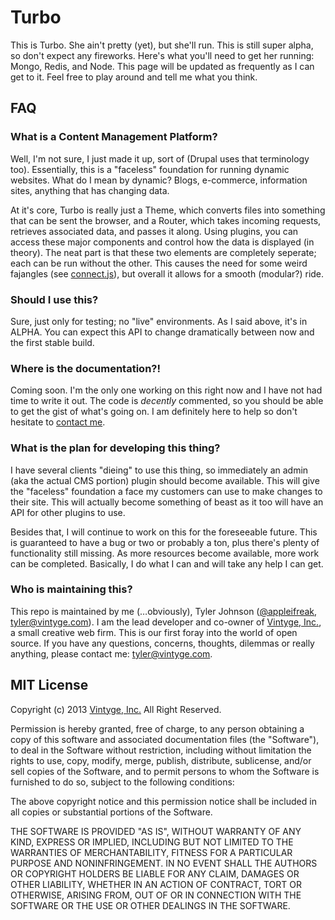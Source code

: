 # Turbo

This is Turbo. She ain't pretty (yet), but she'll run. This is still super alpha, so don't expect any fireworks. Here's what you'll need to get her running: Mongo, Redis, and Node. This page will be updated as frequently as I can get to it. Feel free to play around and tell me what you think.



## FAQ

### What is a Content Management Platform?

Well, I'm not sure, I just made it up, sort of (Drupal uses that terminology too). Essentially, this is a "faceless" foundation for running dynamic websites. What do I mean by dynamic? Blogs, e-commerce, information sites, anything that has changing data.

At it's core, Turbo is really just a Theme, which converts files into something that can be sent the browser, and a Router, which takes incoming requests, retrieves associated data, and passes it along. Using plugins, you can access these major components and control how the data is displayed (in theory). The neat part is that these two elements are completely seperate; each can be run without the other. This causes the need for some weird fajangles (see [connect.js](https://github.com/appleifreak/Turbo/blob/master/lib/connect.js)), but overall it allows for a smooth (modular?) ride.

### Should I use this?

Sure, just only for testing; no "live" environments. As I said above, it's in ALPHA. You can expect this API to change dramatically between now and the first stable build.

### Where is the documentation?!

Coming soon. I'm the only one working on this right now and I have not had time to write it out. The code is *decently* commented, so you should be able to get the gist of what's going on. I am definitely here to help so don't hesitate to [contact me](tyler@vintyge.com).

### What is the plan for developing this thing?

I have several clients "dieing" to use this thing, so immediately an admin (aka the actual CMS portion) plugin should become available. This will give the "faceless" foundation a face my customers can use to make changes to their site. This will actually become something of beast as it too will have an API for other plugins to use.

Besides that, I will continue to work on this for the foreseeable future. This is guaranteed to have a bug or two or probably a ton, plus there's plenty of functionality still missing. As more resources become available, more work can be completed. Basically, I do what I can and will take any help I can get.

### Who is maintaining this?

This repo is maintained by me (…obviously), Tyler Johnson ([@appleifreak](http://github.com/appleifreak), <tyler@vintyge.com>). I am the lead developer and co-owner of [Vintyge, Inc.](http://vintyge.com), a small creative web firm. This is our first foray into the world of open source. If you have any questions, concerns, thoughts, dilemmas or really anything, please contact me: <tyler@vintyge.com>.

## MIT License

Copyright (c) 2013 [Vintyge, Inc.](http://vintyge.com) All Right Reserved. 

Permission is hereby granted, free of charge, to any person obtaining a copy of this software and associated documentation files (the "Software"), to deal in the Software without restriction, including without limitation the rights to use, copy, modify, merge, publish, distribute, sublicense, and/or sell copies of the Software, and to permit persons to whom the Software is furnished to do so, subject to the following conditions:

The above copyright notice and this permission notice shall be included in all copies or substantial portions of the Software.

THE SOFTWARE IS PROVIDED "AS IS", WITHOUT WARRANTY OF ANY KIND, EXPRESS OR IMPLIED, INCLUDING BUT NOT LIMITED TO THE WARRANTIES OF MERCHANTABILITY, FITNESS FOR A PARTICULAR PURPOSE AND NONINFRINGEMENT. IN NO EVENT SHALL THE AUTHORS OR COPYRIGHT HOLDERS BE LIABLE FOR ANY CLAIM, DAMAGES OR OTHER LIABILITY, WHETHER IN AN ACTION OF CONTRACT, TORT OR OTHERWISE, ARISING FROM, OUT OF OR IN CONNECTION WITH THE SOFTWARE OR THE USE OR OTHER DEALINGS IN THE SOFTWARE.